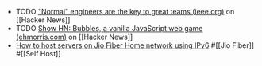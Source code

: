- TODO ["Normal" engineers are the key to great teams (ieee.org)](https://news.ycombinator.com/item?id=43356995) on [[Hacker News]]
- TODO [Show HN: Bubbles, a vanilla JavaScript web game (ehmorris.com)](https://news.ycombinator.com/item?id=43355658) on [[Hacker News]]
- [How to host servers on Jio Fiber Home network using IPv6](https://www.reddit.com/r/HomeNetworking/comments/14g4udp/how_to_host_servers_on_jio_fiber_home_network/) #[[Jio Fiber]] #[[Self Host]]